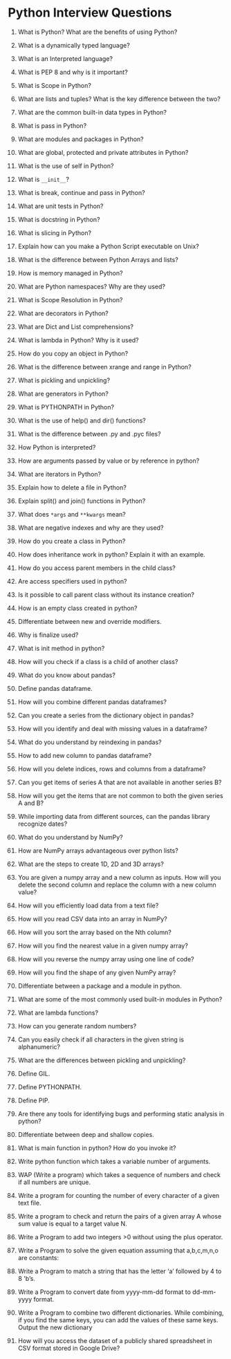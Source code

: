 # Python Interview Questions
1. What is Python? What are the benefits of using Python?


2. What is a dynamically typed language?


3. What is an Interpreted language?


4. What is PEP 8 and why is it important?


5. What is Scope in Python?


6. What are lists and tuples? What is the key difference between the two?


7. What are the common built-in data types in Python?


8. What is pass in Python?


9.  What are modules and packages in Python?


10. What are global, protected and private attributes in Python?


11. What is the use of self in Python?


12. What is `__init__`?


13. What is break, continue and pass in Python?


14. What are unit tests in Python?


15. What is docstring in Python?


16. What is slicing in Python?


17. Explain how can you make a Python Script executable on Unix?


18. What is the difference between Python Arrays and lists?


19. How is memory managed in Python?


20. What are Python namespaces? Why are they used?


21. What is Scope Resolution in Python?


22. What are decorators in Python?


23. What are Dict and List comprehensions?


24. What is lambda in Python? Why is it used?


25. How do you copy an object in Python?


26. What is the difference between xrange and range in Python?


27. What is pickling and unpickling?


28. What are generators in Python?


29. What is PYTHONPATH in Python?


30. What is the use of help() and dir() functions?


31. What is the difference between .py and .pyc files?


32. How Python is interpreted?


33. How are arguments passed by value or by reference in python?


34. What are iterators in Python?


35. Explain how to delete a file in Python?


36. Explain split() and join() functions in Python?


37. What does `*args` and `**kwargs` mean?


38. What are negative indexes and why are they used?


39. How do you create a class in Python?


40. How does inheritance work in python? Explain it with an example.


41. How do you access parent members in the child class?


42. Are access specifiers used in python?


43. Is it possible to call parent class without its instance creation?


44. How is an empty class created in python?


45. Differentiate between new and override modifiers.


46. Why is finalize used?


47. What is init method in python?


48. How will you check if a class is a child of another class?


49. What do you know about pandas?


50. Define pandas dataframe.


51. How will you combine different pandas dataframes?


52. Can you create a series from the dictionary object in pandas?


53. How will you identify and deal with missing values in a dataframe?


54. What do you understand by reindexing in pandas?


55. How to add new column to pandas dataframe?


56. How will you delete indices, rows and columns from a dataframe?


57. Can you get items of series A that are not available in another series B?


58. How will you get the items that are not common to both the given series A and B?


59. While importing data from different sources, can the pandas library recognize dates?


60. What do you understand by NumPy?


61. How are NumPy arrays advantageous over python lists?


62. What are the steps to create 1D, 2D and 3D arrays?


63. You are given a numpy array and a new column as inputs. How will you delete the second column and replace the column with a new column value?


64. How will you efficiently load data from a text file?


65. How will you read CSV data into an array in NumPy?


66. How will you sort the array based on the Nth column?


67. How will you find the nearest value in a given numpy array?


68. How will you reverse the numpy array using one line of code?


69. How will you find the shape of any given NumPy array?


70. Differentiate between a package and a module in python.


71. What are some of the most commonly used built-in modules in Python?


72. What are lambda functions?


73. How can you generate random numbers?


74. Can you easily check if all characters in the given string is alphanumeric?


75. What are the differences between pickling and unpickling?


76. Define GIL.


77. Define PYTHONPATH.


78. Define PIP.


79. Are there any tools for identifying bugs and performing static analysis in python?


80. Differentiate between deep and shallow copies.


81. What is main function in python? How do you invoke it?


82. Write python function which takes a variable number of arguments.


83. WAP (Write a program) which takes a sequence of numbers and check if all numbers are unique.


84. Write a program for counting the number of every character of a given text file.


85. Write a program to check and return the pairs of a given array A whose sum value is equal to a target value N.


86. Write a Program to add two integers >0 without using the plus operator.


87. Write a Program to solve the given equation assuming that a,b,c,m,n,o are constants:


88. Write a Program to match a string that has the letter ‘a’ followed by 4 to 8 'b’s.


89. Write a Program to convert date from yyyy-mm-dd format to dd-mm-yyyy format.


90. Write a Program to combine two different dictionaries. While combining, if you find the same keys, you can add the values of these same keys. Output the new dictionary


91. How will you access the dataset of a publicly shared spreadsheet in CSV format stored in Google Drive?

